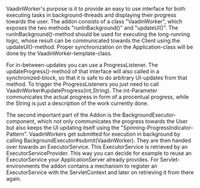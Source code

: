 VaadinWorker's purpose is it to provide an easy to use interface for both executing tasks in background-threads and displaying their progress towards the user. The addon consists of a class "VaadinWorker", which exposes the two methods "runInBackground()" and "updateUI()". The runInBackground()-method should be used for executing the long-running logic, whose result can be communicated towards the Client using the updateUI()-method. Proper synchronization on the Application-class will be done by the VaadinWorker-template-class.

For in-between-updates you can use a ProgressListener. The updateProgress()-method of that interface will also called in a synchronized-block, so that it is safe to do arbitrary UI-updates from that method. To trigger the ProgressListeners you just need to call VaadinWorker#updateProgress(int,String). The int-Parameter communicates the actual progress in form of a procentual progress, while the String is just a description of the work currently done.

The second important part of the Addon is the BackgroundExecutor-component, which not only communicates the progress towards the User but also keeps the UI updating itself using the "Spinning-ProgressIndicator-Pattern". VaadinWorkers get submitted for execution in background by calling BackgroundExecutor#submit(VaadinWorker). They are then handed over towards an ExecutorService. This ExecutorService is retrieved by an ExecutorServiceProvider. This way you can decide for example to reuse an ExecutorService your ApplicationServer already provides. For Servlet-environments the addon contains a mechanism to register an ExecutorService with the ServletContext and later on retrieving it from there again.